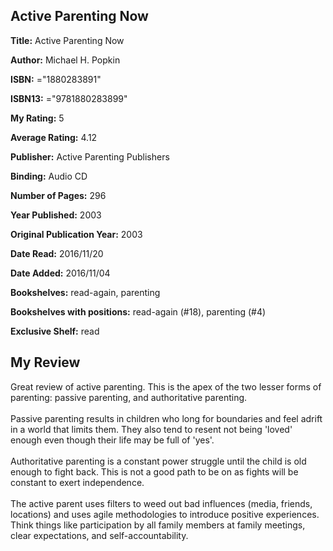 ## Active Parenting Now

**Title:** Active Parenting Now

**Author:** Michael H. Popkin

**ISBN:** ="1880283891"

**ISBN13:** ="9781880283899"

**My Rating:** 5

**Average Rating:** 4.12

**Publisher:** Active Parenting Publishers

**Binding:** Audio CD

**Number of Pages:** 296

**Year Published:** 2003

**Original Publication Year:** 2003

**Date Read:** 2016/11/20

**Date Added:** 2016/11/04

**Bookshelves:** read-again, parenting

**Bookshelves with positions:** read-again (#18), parenting (#4)

**Exclusive Shelf:** read


## My Review

Great review of active parenting. This is the apex of the two lesser forms of parenting: passive parenting, and authoritative parenting.<br/><br/>Passive parenting results in children who long for boundaries and feel adrift in a world that limits them. They also tend to resent not being 'loved' enough even though their life may be full of 'yes'.<br/><br/>Authoritative parenting is a constant power struggle until the child is old enough to fight back. This is not a good path to be on as fights will be constant to exert independence. <br/><br/>The active parent uses filters to weed out bad influences (media, friends, locations) and uses agile methodologies to introduce positive experiences. Think things like participation by all family members at family meetings, clear expectations, and self-accountability.
